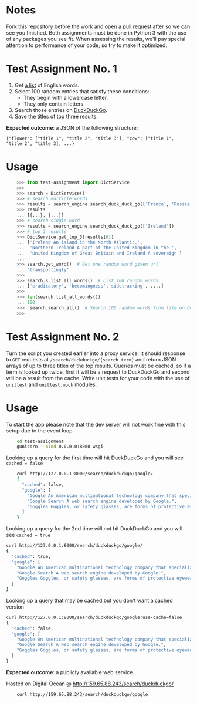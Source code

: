 # Notes
Fork this repository before the work and open a pull request after so we can see you finished. Both assignments must be done in Python 3 with the use of any packages you see fit. When assessing the results, we'll pay special attention to performance of your code, so try to make it optimized.

# Test Assignment No. 1
1. Get [a list](https://raw.githubusercontent.com/dwyl/english-words/master/words.txt) of English words.
2. Select 100 random entries that satisfy these conditions:
   * They begin with a lowercase letter.
   * They only contain letters.
3. Search those entries on [DuckDuckGo](https://duckduckgo.com).
4. Save the titles of top three results.


**Expected outcome**: a JSON of the following structure:
```
{"flower": ["title 1", "title 2", "title 3"], "cow": ["title 1", "title 2", "title 3], ...}
```

# Usage


```python
    >>> from test-assignment import DictService
    >>>
    >>> search = DictService()
    >>> # search multiple words
    >>> results = search_engine.search_duck_duck_go(['France', 'Russia'])
    >>> results
    ... [{...}, {...}]
    >>> # search single word
    >>> results = search_engine.search_duck_duck_go(['Ireland'])
    >>> # top 3 results
    >>> DictService.get_top_3(results[0])
    ... ['Ireland An island in the North Atlantic.',
    ...  'Northern Ireland A part of the United Kingdom in the ',
    ...  'United Kingdom of Great Britain and Ireland A sovereign']
    ...
    >>> search.get_word()  # Get one random word given url
    ... 'transportingly'
    >>>
    >>> search.s.list_all_words()  # List 100 random words
    ... ['eradicatory', 'becomingness','sidetracking', ....]
    >>>
    >>> len(search.list_all_words())
    ... 100
    >>>  search.search_all()  # Search 100 random words from file on DuckDuckGo and save to file.
    >>>
```

# Test Assignment No. 2
Turn the script you created earlier into a proxy service. It should response to `GET` requests at `/search/duckduckgo/{search term}` and return JSON arrays of up to three titles of the top results. Queries must be cached, so if a term is looked up twice, first it will be a request to DuckDuckGo and second will be a result from the cache. Write unit tests for your code with the use of `unittest` and `unittest.mock` modules.


# Usage
To start the app please note that the dev server will not work fine with this setup due to the event loop


```bash
    cd test-assignment
    gunicorn --bind 0.0.0.0:8000 wsgi
```

Looking up a query for the first time will hit DuckDuckGo and you will see `cached = false`

```bash
    curl http://127.0.0.1:8000/search/duckduckgo/google/
    {
      "cached": false,
      "google": [
        "Google An American multinational technology company that specializes in Internet-related services...",
        "Google Search A web search engine developed by Google.",
        "Goggles Goggles, or safety glasses, are forms of protective eyewear that usually enclose or protect the..."
      ]
    }
```

Looking up a query for the 2nd time will not hit DuckDuckGo and you will see `cached = true`


```bash
curl http://127.0.0.1:8000/search/duckduckgo/google/
{
  "cached": true,
  "google": [
    "Google An American multinational technology company that specializes in Internet-related services...",
    "Google Search A web search engine developed by Google.",
    "Goggles Goggles, or safety glasses, are forms of protective eyewear that usually enclose or protect the..."
  ]
}
```


Looking up a query that may be cached but you don't want a cached version


```bash
curl http://127.0.0.1:8000/search/duckduckgo/google?use-cache=false
{
  "cached": false,
  "google": [
    "Google An American multinational technology company that specializes in Internet-related services...",
    "Google Search A web search engine developed by Google.",
    "Goggles Goggles, or safety glasses, are forms of protective eyewear that usually enclose or protect the..."
  ]
}
```


**Expected outcome**: a publicly available web service.

Hosted on Digital Ocean @ http://159.65.88.243/search/duckduckgo/


```
    curl http://159.65.88.243/search/duckduckgo/google
```
